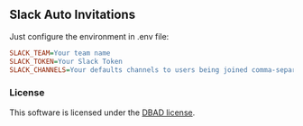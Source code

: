 ## Slack Auto Invitations
Just configure the environment in .env file:
```ini
SLACK_TEAM=Your team name
SLACK_TOKEN=Your Slack Token
SLACK_CHANNELS=Your defaults channels to users being joined comma-separeted(without spaces)
```
### License

This software is licensed under the [DBAD license](http://www.dbad-license.org/).
